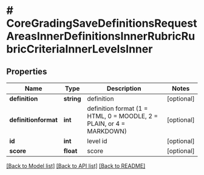 # # CoreGradingSaveDefinitionsRequestAreasInnerDefinitionsInnerRubricRubricCriteriaInnerLevelsInner

## Properties

Name | Type | Description | Notes
------------ | ------------- | ------------- | -------------
**definition** | **string** | definition | [optional]
**definitionformat** | **int** | definition format (1 &#x3D; HTML, 0 &#x3D; MOODLE, 2 &#x3D; PLAIN, or 4 &#x3D; MARKDOWN) | [optional]
**id** | **int** | level id | [optional]
**score** | **float** | score | [optional]

[[Back to Model list]](../../README.md#models) [[Back to API list]](../../README.md#endpoints) [[Back to README]](../../README.md)
